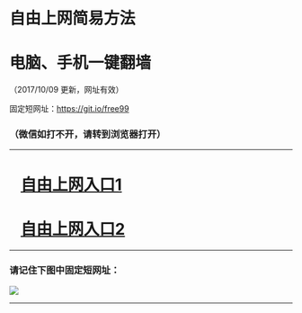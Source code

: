 ﻿# 自由上网简易方法

# 电脑、手机一键翻墙

（2017/10/09 更新，网址有效）

固定短网址：https://git.io/free99

### （微信如打不开，请转到浏览器打开）


***





# &nbsp;&nbsp; <a href="http://ft825023714.fwq-tz-1001.info/fwqtz01.html?t=10090015773 " target="_blank">自由上网入口1</a>
# &nbsp;&nbsp; <a href="http://ft1285815859.fwq-tz-1002.info/fwqtz02.html?t=100900123367 " target="_blank">自由上网入口2</a>
***

### 请记住下图中固定短网址：

<img src="https://s3-us-west-2.amazonaws.com/fwq-1001/yjfq-20170905okok.png" /> 


***

